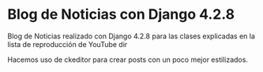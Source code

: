 # Blog de Noticias con Django 4.2.8

Blog de Noticias realizado con Django 4.2.8 para las clases explicadas en la lista de reproducción de YouTube
dir

Hacemos uso de ckeditor para crear posts con un poco mejor estilizados.
